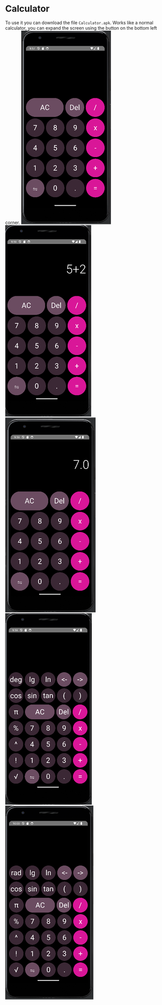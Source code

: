 # Calculator
To use it you can download the file `Calculator.apk`.
Works like a normal calculator, you can expand the screen using the button on the bottom left corner.
![Alt text](Images/img01.PNG)
![Alt text](Images/img02.PNG)
![Alt text](Images/img03.PNG)
![Alt text](Images/img04.PNG)
![Alt text](Images/img05.PNG)
